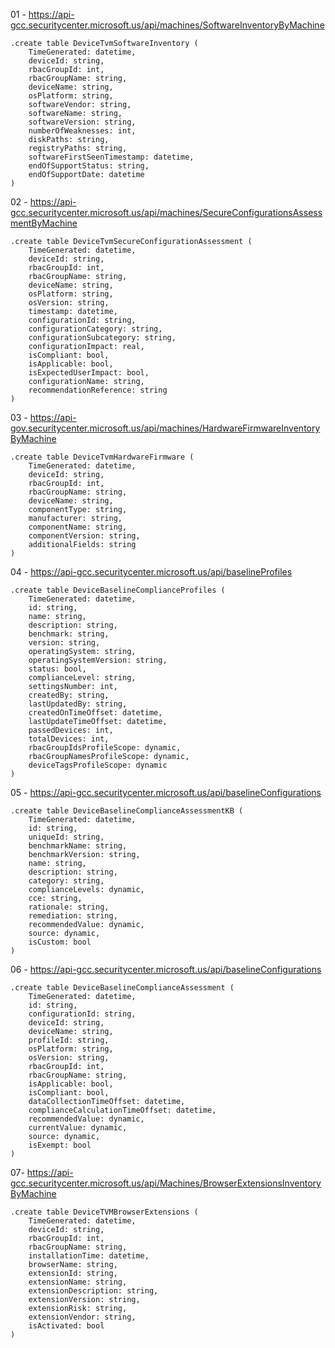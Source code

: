01 - https://api-gcc.securitycenter.microsoft.us/api/machines/SoftwareInventoryByMachine
```
.create table DeviceTvmSoftwareInventory (
    TimeGenerated: datetime,
    deviceId: string, 
    rbacGroupId: int, 
    rbacGroupName: string, 
    deviceName: string, 
    osPlatform: string, 
    softwareVendor: string, 
    softwareName: string, 
    softwareVersion: string, 
    numberOfWeaknesses: int, 
    diskPaths: string, 
    registryPaths: string, 
    softwareFirstSeenTimestamp: datetime, 
    endOfSupportStatus: string, 
    endOfSupportDate: datetime
)
```

02 - https://api-gcc.securitycenter.microsoft.us/api/machines/SecureConfigurationsAssessmentByMachine
```
.create table DeviceTvmSecureConfigurationAssessment (
    TimeGenerated: datetime,
    deviceId: string, 
    rbacGroupId: int, 
    rbacGroupName: string, 
    deviceName: string, 
    osPlatform: string, 
    osVersion: string, 
    timestamp: datetime, 
    configurationId: string, 
    configurationCategory: string, 
    configurationSubcategory: string, 
    configurationImpact: real, 
    isCompliant: bool, 
    isApplicable: bool, 
    isExpectedUserImpact: bool, 
    configurationName: string, 
    recommendationReference: string
)
```

03 - https://api-gov.securitycenter.microsoft.us/api/machines/HardwareFirmwareInventoryByMachine
```
.create table DeviceTvmHardwareFirmware (
    TimeGenerated: datetime,
    deviceId: string, 
    rbacGroupId: int, 
    rbacGroupName: string, 
    deviceName: string, 
    componentType: string, 
    manufacturer: string, 
    componentName: string, 
    componentVersion: string, 
    additionalFields: string
)
```

04 - https://api-gcc.securitycenter.microsoft.us/api/baselineProfiles
```
.create table DeviceBaselineComplianceProfiles (
    TimeGenerated: datetime,
    id: string, 
    name: string, 
    description: string, 
    benchmark: string, 
    version: string, 
    operatingSystem: string, 
    operatingSystemVersion: string, 
    status: bool, 
    complianceLevel: string, 
    settingsNumber: int, 
    createdBy: string, 
    lastUpdatedBy: string, 
    createdOnTimeOffset: datetime, 
    lastUpdateTimeOffset: datetime, 
    passedDevices: int, 
    totalDevices: int, 
    rbacGroupIdsProfileScope: dynamic, 
    rbacGroupNamesProfileScope: dynamic, 
    deviceTagsProfileScope: dynamic
)
```
05 - https://api-gcc.securitycenter.microsoft.us/api/baselineConfigurations
```
.create table DeviceBaselineComplianceAssessmentKB (
    TimeGenerated: datetime,
    id: string, 
    uniqueId: string, 
    benchmarkName: string, 
    benchmarkVersion: string, 
    name: string, 
    description: string, 
    category: string, 
    complianceLevels: dynamic, 
    cce: string, 
    rationale: string, 
    remediation: string, 
    recommendedValue: dynamic, 
    source: dynamic, 
    isCustom: bool
)
```
06 - https://api-gcc.securitycenter.microsoft.us/api/baselineConfigurations
```
.create table DeviceBaselineComplianceAssessment (
    TimeGenerated: datetime,
    id: string, 
    configurationId: string, 
    deviceId: string, 
    deviceName: string, 
    profileId: string, 
    osPlatform: string, 
    osVersion: string, 
    rbacGroupId: int, 
    rbacGroupName: string, 
    isApplicable: bool, 
    isCompliant: bool, 
    dataCollectionTimeOffset: datetime, 
    complianceCalculationTimeOffset: datetime, 
    recommendedValue: dynamic, 
    currentValue: dynamic, 
    source: dynamic, 
    isExempt: bool
)
```
07- https://api-gcc.securitycenter.microsoft.us/api/Machines/BrowserExtensionsInventoryByMachine
```
.create table DeviceTVMBrowserExtensions (
    TimeGenerated: datetime,
    deviceId: string,
    rbacGroupId: int,
    rbacGroupName: string,
    installationTime: datetime,
    browserName: string,
    extensionId: string,
    extensionName: string,
    extensionDescription: string,
    extensionVersion: string,
    extensionRisk: string,
    extensionVendor: string,
    isActivated: bool
)
```
